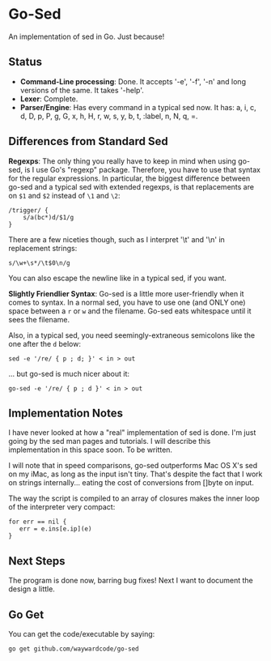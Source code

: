 # Go-Sed 

An implementation of sed in Go.  Just because!

## Status

  * __Command-Line processing__:  Done. It accepts '-e', '-f', '-n' and long
versions of the same. It takes '-help'.
  * __Lexer__: Complete.
  * __Parser/Engine__:  Has every command in a typical sed now. 
 It has:  a\, i\, c\, d, D, p, P, g, G, x, h, H, r, w, s, y, b, t, :label, n, N, q, =.

## Differences from Standard Sed

__Regexps__: The only thing you really have to keep in mind when using 
go-sed, is I use Go's "regexp" package. Therefore, you have to use that 
syntax for the regular expressions.  In particular, the biggest difference 
between go-sed and a typical sed with extended regexps, is that replacements 
are on `$1` and `$2` instead of `\1` and `\2`:

    /trigger/ {
        s/a(bc*)d/$1/g
    }

There are a few niceties though, such as I interpret '\t' and '\n' in 
replacement strings:

    s/\w+\s*/\t$0\n/g

You can also escape the newline like in a typical sed, if you want.

__Slightly Friendlier Syntax__: Go-sed is a little more user-friendly when it comes to
syntax.  In a normal sed, you have to use one (and ONLY one)
space between a `r` or `w` and the filename. Go-sed eats whitespace until it
sees the filename.

Also, in a typical sed, you need seemingly-extraneous semicolons like the one after the `d` below: 

    sed -e '/re/ { p ; d; }' < in > out

... but go-sed is much nicer about it:

    go-sed -e '/re/ { p ; d }' < in > out 


## Implementation Notes

I have never looked at how a "real" implementation of sed is done. I'm just
going by the sed man pages and tutorials.  I will describe this implementation
in this space soon.  To be written.

I will note that in speed comparisons, go-sed outperforms Mac OS X's sed on my
iMac, as long as the input isn't tiny.  That's despite the fact that I work 
on strings internally... eating the cost of conversions from []byte on input.

The way the script is compiled to an array of closures makes the inner 
loop of the interpreter very compact:

    for err == nil {
       err = e.ins[e.ip](e)
    }


## Next Steps

The program is done now, barring bug fixes!  Next I want to document
the design a little.


## Go Get

You can get the code/executable by saying:

    go get github.com/waywardcode/go-sed



